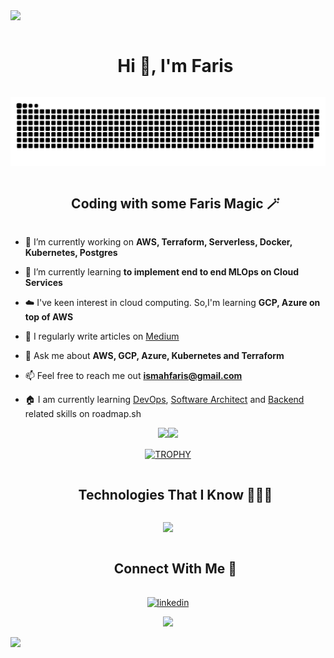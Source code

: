 
<!--horizontal divider(gradiant)-->
<img src="https://user-images.githubusercontent.com/73097560/115834477-dbab4500-a447-11eb-908a-139a6edaec5c.gif">

<!--h1 without bottom border-->
<div id="user-content-toc">
  <ul align="center">
    <summary><h1 style="display: inline-block">Hi 👋, I'm Faris</h1></summary>
  </ul>
</div>


<!--- snake -->
<div align="center">
  <img  src="https://github.com/1999AZZAR/1999AZZAR/blob/readme/resources/img/grid-snake.svg"
       alt="snake" /></a>
</div>


<!--h2 without bottom border-->
<div id="user-content-toc">
  <ul align="center">
    <summary><h2 style="display: inline-block">Coding with some Faris Magic 🪄</h2></summary>
  </ul>
</div>


<!--Intro start-->
- 🔭 I’m currently working on **AWS, Terraform, Serverless, Docker, Kubernetes, Postgres**

- 🌱 I’m currently learning **to implement end to end MLOps on Cloud Services**

- ☁️ I've keen interest in cloud computing. So,I'm learning **GCP, Azure on top of AWS**

- 📝 I regularly write articles on [Medium](https://medium.com/@ismahfaris)

- 💬 Ask me about **AWS, GCP, Azure, Kubernetes and Terraform**

- 📫 Feel free to reach me out **ismahfaris@gmail.com**
  
- 🏠 I am currently learning [DevOps](https://roadmap.sh/devops), [Software Architect](https://roadmap.sh/software-architect) and [Backend](https://roadmap.sh/backend) related skills on roadmap.sh
<!--Intro end-->

<!--- stats & Trophy (start) -->
<p align="center">
<!--- stats (start) -->
<a href="https://www.Coolbreeze151.com/"><img height="137px" src="https://github-readme-stats.vercel.app/api?username=Coolbreeze151&hide_title=true&hide_border=true&show_icons=true&include_all_commits=true&count_private=true&line_height=21&text_color=000&icon_color=000&bg_color=0,ea6161,ffc64d,fffc4d,52fa5a&theme=graywhite&hide=issues,contribs" /><!-- wi*quL3fcV --><img height="137px" src="https://github-readme-stats.vercel.app/api/top-langs/?username=Coolbreeze151&hide=jupyter%20notebook,html,css&hide_title=true&hide_border=true&layout=compact&langs_count=6&exclude_repo=comp426,Redventures-Movie-Quotes&text_color=000&icon_color=fff&bg_color=0,52fa5a,4dfcff,c64dff&theme=graywhite" /></a>
<!--- stats (end) -->
<!--- trophy (start) -->
<div align=center>
  <a href="https://github.com/ryo-ma/github-profile-trophy" title="Go to Source">
      <img align="center" width=84% src="https://github-profile-trophy.vercel.app/?username=Coolbreeze151&title=Experience,Commits,Repositories,PullRequest,Followers&theme=juicyfresh&row=1&column=5&margin-h=15&margin-w=5&no-bg=true" alt="TROPHY" />
    </a>
</div>


<!--h1 without bottom border-->
<div id="user-content-toc">
  <ul align="center">
    <summary><h2 style="display: inline-block">Technologies That I Know 👨🏻‍💻</h2></summary>
  </ul>
</div>
<!--tech stack icons-->
<p align="center">
  <a href="https://skillicons.dev">
    <img src="https://skillicons.dev/icons?i=git,aws,gcp,azure,docker,kubernetes,nginx,py,dynamodb,github,gitlab,java,js,linux,md,postgres,mysql,nextjs,stackoverflow,scala,vim,postman,html,css,bootstrap,tailwind,ts,vscode&perline=14" />
  </a>
</p>


<!-- Connect with me -->
<!--h2 without bottom border-->
<div id="user-content-toc">
  <ul align="center">
    <summary><h2 style="display: inline-block">Connect With Me 🤝</h2></summary>
  </ul>
</div>

<!--icons and links-->
<p align="center">
<a href="https://www.linkedin.com/in/ismahfaris-ismail" target="blank"><img align="center" src="https://user-images.githubusercontent.com/88904952/234979284-68c11d7f-1acc-4f0c-ac78-044e1037d7b0.png" alt="linkedin" height="50" width="50" /></a>

</p>


<!--profile visit count-->
<div align="center">
  
[![](https://visitcount.itsvg.in/api?id=Coolbreeze151&icon=3&color=6)](https://visitcount.itsvg.in)
  
</div>

<!--horizontal divider(gradiant)-->
<img src="https://user-images.githubusercontent.com/73097560/115834477-dbab4500-a447-11eb-908a-139a6edaec5c.gif">
